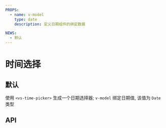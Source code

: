 ```yaml
---
PROPS:
  - name: v-model
    type: date
    description: 定义日期组件的绑定数据

NEWS:
  - 默认
---
```

# 时间选择

<card>

## 默认 <Badge text="New"/>

使用 `<vs-time-picker>` 生成一个日期选择器; `v-model` 绑定日期值, 该值为 `Date` 类型

<template v-slot:example>
  <timepicker-default />
</template>

<template v-slot:template>

  ```html{3}
    <template>
      <div class="center">
        <vs-time-picker v-model="date" 
                        label-placeholder="选择日期">
        </vs-time-picker>
      </div>
    </template>
  ```

</template>

<template v-slot:script>

  ```html{4}
    <script setup>
     import {ref} from 'vue';
     
     const date = ref();
    </script>
  ```

</template>

</card>

<card>

## API

</card>
